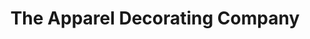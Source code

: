 ---
title: "The Apparel Decorating Company"
url: /cambridge/the-apparel-decorating-company/
shop: Kleidung
---
